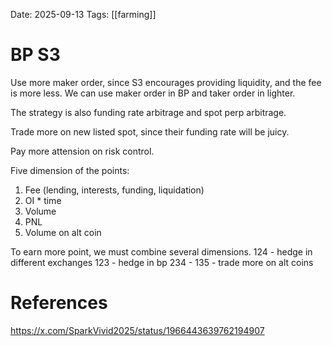 Date: 2025-09-13
Tags: [[farming]]

# BP S3

Use more maker order, since S3 encourages providing liquidity, and the fee is more less.
We can use maker order in BP and taker order in lighter.

The strategy is also funding rate arbitrage and spot perp arbitrage.

Trade more on new listed spot, since their funding rate will be juicy.

Pay more attension on risk control.

Five dimension of the points:
1. Fee (lending, interests, funding, liquidation)
2. OI * time
3. Volume
4. PNL
5. Volume on alt coin

To earn more point, we must combine several dimensions.
124 - hedge in different exchanges
123 - hedge in bp
234 - 
135 - trade more on alt coins

# References
https://x.com/SparkVivid2025/status/1966443639762194907
